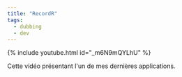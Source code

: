 ```yaml
---
title: "RecordR"
tags:
  - dubbing
  - dev
---
```


{% include youtube.html
    id="_m6N9mQYLhU"
%}

Cette vidéo présentant l'un de mes dernières applications.